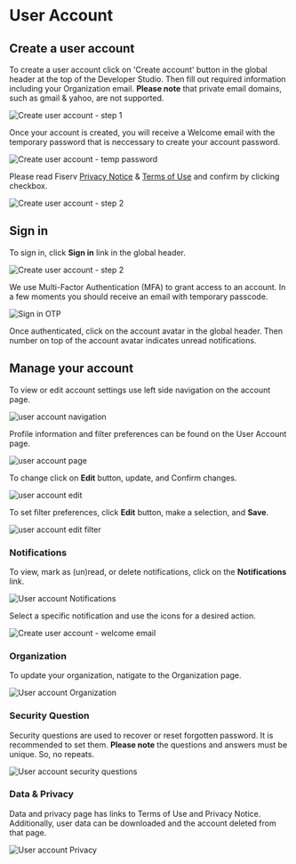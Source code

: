 # User Account

## Create a user account

To create a user account click on 'Create account' button in the global header at the top of the Developer Studio. Then fill out required information including your Organization email. **Please note** that private email domains, such as gmail & yahoo, are not supported.

![Create user account - step 1](../../assets/images/user-account/user-account-create-step-1.png)

Once your account is created, you will receive a Welcome email with the temporary password that is neccessary to create your account password.

![Create user account - temp password](../../assets/images/user-account/user-account-temp-pw.png)

Please read Fiserv [Privacy Notice](./privacy-notice.md) & [Terms of Use](./terms-of-use.md) and confirm by clicking checkbox.

![Create user account - step 2](../../assets/images/user-account/user-account-create-step-2.png)

## Sign in

To sign in, click **Sign in** link in the global header.

![Create user account - step 2](../../assets/images/user-account/user-account.png)

We use Multi-Factor Authentication (MFA) to grant access to an account. In a few moments you should receive an email with temporary passcode.

![Sign in OTP](../../assets/images/user-account/user-account-otp.png)

Once authenticated, click on the account avatar in the global header. Then number on top of the account avatar indicates unread notifications.

## Manage your account

To view or edit account settings use left side navigation on the account page.

![user account navigation](../../assets/images/user-account/user-account-navigation.png)

Profile information and filter preferences can be found on the User Account page. 

![user account page](../../assets/images/user-account/user-account-page.png)

To change click on **Edit** button, update, and Confirm changes.

![user account edit](../../assets/images/user-account/user-account-edit.png)

To set filter preferences, click **Edit** button, make a selection, and **Save**.

![user account edit filter](../../assets/images/user-account/user-account-edit-filters.png)

### Notifications

To view, mark as (un)read, or delete notifications, click on the **Notifications** link. 

![User account Notifications](../../assets/images/user-account/user-account-notifications.png)

Select a specific notification and use the icons for a desired action.

![Create user account - welcome email](../../assets/images/user-account/user-account-welcome-notification.png)


### Organization

To update your organization, natigate to the Organization page.

![User account Organization](../../assets/images/user-account/user-account-edit-organization.png)


### Security Question

Security questions are used to recover or reset forgotten password. It is recommended to set them. **Please note** the questions and answers must be unique. So, no repeats.

![User account security questions](../../assets/images/user-account/user-account-edit-security-questions.png)


### Data & Privacy

Data and privacy page has links to Terms of Use and Privacy Notice. Additionally, user data can be downloaded and the account deleted from that page.

![User account Privacy](../../assets/images/user-account/user-account-privacy.png)



